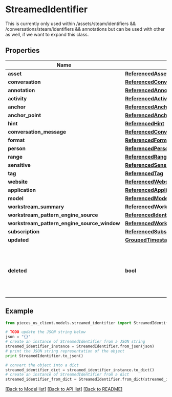 # StreamedIdentifier

This is currently only used within /assets/steam/identifiers && /conversations/steam/identifiers && annotations but can be used with other as well, if we want to expand this class.

## Properties
Name | Type | Description | Notes
------------ | ------------- | ------------- | -------------
**asset** | [**ReferencedAsset**](ReferencedAsset.md) |  | [optional] 
**conversation** | [**ReferencedConversation**](ReferencedConversation.md) |  | [optional] 
**annotation** | [**ReferencedAnnotation**](ReferencedAnnotation.md) |  | [optional] 
**activity** | [**ReferencedActivity**](ReferencedActivity.md) |  | [optional] 
**anchor** | [**ReferencedAnchor**](ReferencedAnchor.md) |  | [optional] 
**anchor_point** | [**ReferencedAnchorPoint**](ReferencedAnchorPoint.md) |  | [optional] 
**hint** | [**ReferencedHint**](ReferencedHint.md) |  | [optional] 
**conversation_message** | [**ReferencedConversationMessage**](ReferencedConversationMessage.md) |  | [optional] 
**format** | [**ReferencedFormat**](ReferencedFormat.md) |  | [optional] 
**person** | [**ReferencedPerson**](ReferencedPerson.md) |  | [optional] 
**range** | [**ReferencedRange**](ReferencedRange.md) |  | [optional] 
**sensitive** | [**ReferencedSensitive**](ReferencedSensitive.md) |  | [optional] 
**tag** | [**ReferencedTag**](ReferencedTag.md) |  | [optional] 
**website** | [**ReferencedWebsite**](ReferencedWebsite.md) |  | [optional] 
**application** | [**ReferencedApplication**](ReferencedApplication.md) |  | [optional] 
**model** | [**ReferencedModel**](ReferencedModel.md) |  | [optional] 
**workstream_summary** | [**ReferencedWorkstreamSummary**](ReferencedWorkstreamSummary.md) |  | [optional] 
**workstream_pattern_engine_source** | [**ReferencedIdentifiedWorkstreamPatternEngineSource**](ReferencedIdentifiedWorkstreamPatternEngineSource.md) |  | [optional] 
**workstream_pattern_engine_source_window** | [**ReferencedWorkstreamPatternEngineSourceWindow**](ReferencedWorkstreamPatternEngineSourceWindow.md) |  | [optional] 
**subscription** | [**ReferencedSubscription**](ReferencedSubscription.md) |  | [optional] 
**updated** | [**GroupedTimestamp**](GroupedTimestamp.md) |  | [optional] 
**deleted** | **bool** | This is a specific bool that will let us know if we deleted an Identifierfrom the db. | [optional] 

## Example

```python
from pieces_os_client.models.streamed_identifier import StreamedIdentifier

# TODO update the JSON string below
json = "{}"
# create an instance of StreamedIdentifier from a JSON string
streamed_identifier_instance = StreamedIdentifier.from_json(json)
# print the JSON string representation of the object
print StreamedIdentifier.to_json()

# convert the object into a dict
streamed_identifier_dict = streamed_identifier_instance.to_dict()
# create an instance of StreamedIdentifier from a dict
streamed_identifier_from_dict = StreamedIdentifier.from_dict(streamed_identifier_dict)
```
[[Back to Model list]](../README.md#documentation-for-models) [[Back to API list]](../README.md#documentation-for-api-endpoints) [[Back to README]](../README.md)


